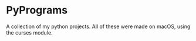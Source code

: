 # PyPrograms
A collection of my python projects.
All of these were made on macOS, using the curses module.
